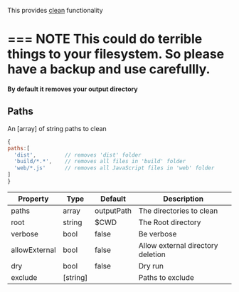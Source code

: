 This provides [clean](https://github.com/johnagan/clean-webpack-plugin) functionality

===
NOTE  This could do terrible things to your filesystem.  So please
have a backup and use carefullly.
===

**By default it removes your output directory**


## Paths
An [array] of string paths to clean

```js static
{
paths:[
  'dist',         // removes 'dist' folder
  'build/*.*',    // removes all files in 'build' folder
  'web/*.js'      // removes all JavaScript files in 'web' folder
]
}
```

| Property      | Type       | Default      | Description                      |
| ------------- | -----------| -------------| ---------------------------------|
| paths         | array      | outputPath   | The directories to clean         |
| root          | string     | $CWD         | The Root directory               |
| verbose       | bool       | false        | Be verbose                       |
| allowExternal | bool       | false        | Allow external directory deletion|
| dry           | bool       | false        | Dry run                          |
| exclude       | [string]   |              | Paths to exclude                 |

